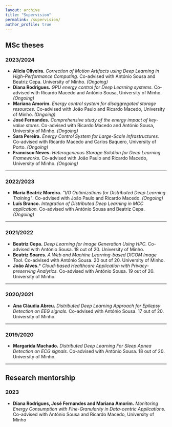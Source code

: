 ```yaml
---
layout: archive
title: "Supervision" 
permalink: /supervision/
author_profile: true
---
```


## MSc theses


### 2023/2024

* **Alícia Oliveira.** *Correction of Motion Artifacts using Deep Learning in High-Performance Computing.* Co-advised with António Sousa and Beatriz Cepa. University of Minho. *(Ongoing)*    
* **Diana Rodrigues.** *GPU energy control for Deep Learning systems.* Co-advised with Ricardo Macedo and António Sousa, University of Minho. *(Ongoing)* 
* **Mariana Amorim.** *Energy control system for disaggregated storage resources.* Co-advised with João Paulo and Ricardo Macedo, University of Minho. *(Ongoing)* 
* **José Fernandes.** *Comprehensive study of the energy impact of key-value stores.* Co-advised with Ricardo Macedo and António Sousa, University of Minho. *(Ongoing)* 
* **Sara Pereira.** *Energy Control System for Large-Scale Infrastructures.* Co-advised with Ricardo Macedo and Carlos Baquero, University of Porto. *(Ongoing)* 
* **Francisco Neves.** *Heterogeneous Storage Solution for Deep Learning Frameworks.* Co-advised with João Paulo and Ricardo Macedo, University of Minho. *(Ongoing)* 

***
### 2022/2023

* **Maria Beatriz Moreira.** *"I/O Optimizations for Distributed Deep Learning Training"*. Co-advised with João Paulo and Ricardo Macedo. *(Ongoing)*  
* **Luís Branco.** *Integration of Distributed Deep Learning in MCC application.* Co-advised with António Sousa and Beatriz Cepa. *(Ongoing)*  

***
### 2021/2022

* **Beatriz Cepa.** *Deep Learning for Image Generation Using HPC.* Co-advised with António Sousa. 18 out of 20. University of Minho.
* **Beatriz Soares.** *A Web and Machine Learning-based DICOM Image Tool.* Co-advised with António Sousa. 20 out of 20. University of Minho.
* **João Alves.*** *Cloud-based Healthcare Application with Privacy-preserving Analytics.* Co-advised with António Sousa. 19 out of 20. University of Minho.

***
### 2020/2021

* **Ana Cláudia Abreu.** *Distributed Deep Learning Approach for Epilepsy Detection on EEG signals.* Co-advised with António Sousa. 17 out of 20. University of Minho.

***
### 2019/2020

* **Margarida Machado.** *Distributed Deep Learning For Sleep Apnea Detection on ECG signals.* Co-advised with António Sousa. 18 out of 20. University of Minho.

***

## Research mentorship

### 2023
* **Diana Rodrigues, José Fernandes and Mariana Amorim.** *Monitoring Energy Consumption with Fine-Granularity in Data-centric Applications.* Co-advised with António Sousa and Ricardo Macedo, University of Minho

